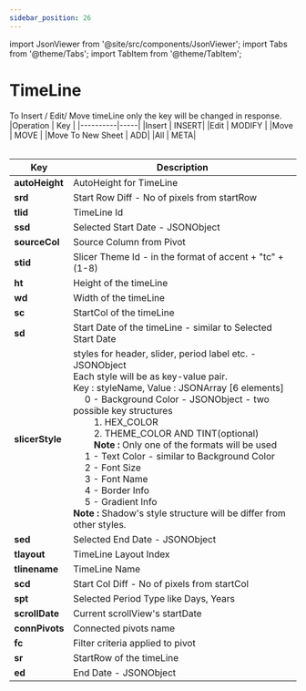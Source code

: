 ```yaml
---
sidebar_position: 26
---
```


import JsonViewer from '@site/src/components/JsonViewer';
import Tabs from '@theme/Tabs';
import TabItem from '@theme/TabItem';

# TimeLine
<Tabs>
<TabItem value="meta" label="Insert / Edit / Move / All" default>
To Insert / Edit/ Move timeLine only the key will be changed in response.
|Operation | Key | 
|----------|-----|   
|Insert | INSERT|
|Edit | MODIFY |
|Move | MOVE |
|Move To New Sheet | ADD|
|All | META|
<br/>
<JsonViewer data={{
    "PIVOT_TIMELINE": {
        "MODIFY": [
            {
                "autoHeight": true,
                "srd": 17.8130081300813,
                "tlid": "Timeline1",
                "ssd": {
                    "month": 12,
                    "year": 2023,
                    "day": 4
                },
                "sourceCol": "C",
                "stid": "1tc8",
                "ht": 142,
                "wd": 350,
                "sc": 7,
                "sd": {
                    "month": 1,
                    "year": 2023,
                    "day": 1
                },
                "slicerStyle": {
                    "item_off_style": [
                        {
                            "THEME_COLOR": "TEXT1",
                            "TINT": "0.9"
                        },
                        {},
                        "",
                        "",
                        [
                            {},
                            {},
                            {},
                            {}
                        ],
                        {}
                    ],
                    "shadow": {
                        "color": {
                            "THEME_COLOR": "ACCENT1",
                            "TINT": "0.8200000000000001"
                        },
                        "x": 7,
                        "y": 7,
                        "blur": 0,
                        "opacity": 0,
                        "inner": true,
                        "spread": 6
                    },
                    "whole_table_style": [
                        {
                            "THEME_COLOR": "TEXT1",
                            "TINT": "0.98"
                        },
                        {},
                        "",
                        "",
                        [
                            {
                                "COLOR": {
                                    "THEME_COLOR": "TEXT1",
                                    "TINT": "0.9"
                                },
                                "STYLE": "1.0000px solid"
                            },
                            {
                                "COLOR": {
                                    "THEME_COLOR": "TEXT1",
                                    "TINT": "0.9"
                                },
                                "STYLE": "1.0000px solid"
                            },
                            {
                                "COLOR": {
                                    "THEME_COLOR": "TEXT1",
                                    "TINT": "0.9"
                                },
                                "STYLE": "1.0000px solid"
                            },
                            {
                                "COLOR": {
                                    "THEME_COLOR": "TEXT1",
                                    "TINT": "0.9"
                                },
                                "STYLE": "1.0000px solid"
                            }
                        ],
                        {
                            "bgStart": {
                                "THEME_COLOR": "ACCENT1",
                                "TINT": "0.9500000000000001"
                            },
                            "bgStop": {
                                "THEME_COLOR": "ACCENT1",
                                "TINT": "0.89"
                            }
                        }
                    ],
                    "item_on_style": [
                        {
                            "THEME_COLOR": "ACCENT1"
                        },
                        {},
                        "",
                        "",
                        [
                            {},
                            {},
                            {},
                            {}
                        ],
                        {}
                    ],
                    "period_label2_style": [
                        {},
                        {
                            "THEME_COLOR": "TEXT1",
                            "TINT": "0.38"
                        },
                        "",
                        "",
                        [
                            {},
                            {},
                            {},
                            {}
                        ],
                        {}
                    ],
                    "sliderStyle": "WAY_POINT",
                    "header_style": [
                        {},
                        {
                            "THEME_COLOR": "TEXT1"
                        },
                        "",
                        "",
                        [
                            {},
                            {},
                            {},
                            {}
                        ],
                        {}
                    ],
                    "time_level_style": [
                        {
                            "THEME_COLOR": "TEXT1",
                            "TINT": "0.38"
                        },
                        {},
                        "",
                        "",
                        [
                            {},
                            {},
                            {},
                            {}
                        ],
                        {}
                    ],
                    "period_label1_style": [
                        {},
                        {
                            "THEME_COLOR": "TEXT1",
                            "TINT": "0.38"
                        },
                        "",
                        "",
                        [
                            {},
                            {},
                            {},
                            {}
                        ],
                        {}
                    ],
                    "slider_label_style": [
                        {},
                        {
                            "HEX_COLOR": "z-automatic"
                        },
                        "",
                        "",
                        [
                            {},
                            {},
                            {},
                            {}
                        ],
                        {}
                    ],
                    "item_off_space_style": [
                        {
                            "THEME_COLOR": "TEXT1",
                            "TINT": "0.85"
                        },
                        {},
                        "",
                        "",
                        [
                            {},
                            {},
                            {},
                            {}
                        ],
                        {}
                    ],
                    "item_on_space_style": [
                        {
                            "THEME_COLOR": "TEXT1",
                            "TINT": "0.85"
                        },
                        {},
                        "",
                        "",
                        [
                            {},
                            {},
                            {},
                            {}
                        ],
                        {}
                    ]
                },
                "sed": {
                    "month": 12,
                    "year": 2023,
                    "day": 5
                },
                "tlayout": 0,
                "tlinename": "C",
                "scd": 59.67479674796766,
                "spt": "DAYS",
                "scrollDate": {
                    "month": 11,
                    "year": 2023,
                    "day": 25
                },
                "connPivots": [
                    "PivotTable1"
                ],
                "fc": "btwn",
                "sr": 6,
                "ed": {
                    "month": 12,
                    "year": 2023,
                    "day": 31
                }
            }
        ]
}
}} />
<br/>

| Key         | Description |
|-------------|-------|
| <b>autoHeight</b>     | AutoHeight for TimeLine  |
| <b>srd</b>    | Start Row Diff - No of pixels from startRow   |
| <b>tlid</b>  | TimeLine Id     |
| <b>ssd</b>   |  Selected Start Date - JSONObject |
|<b>sourceCol</b> | Source Column from Pivot|
|<b>stid</b> | Slicer Theme Id - in the format of accent + "tc" + (1-8)|
|<b>ht</b>  | Height of the timeLine|
|<b>wd</b>  | Width of the timeLine|
|<b>sc</b>  | StartCol of the timeLine|
|<b>sd</b>  | Start Date of the timeLine - similar to Selected Start Date|
|<b>slicerStyle</b>  | styles for header, slider, period label etc. - JSONObject <br/> Each style will be as key-value pair.<br/> Key : styleName, Value : JSONArray [6 elements] <br/> &emsp; 0 - Background Color - JSONObject - two possible key structures <br/>&emsp;&emsp; 1. HEX_COLOR <br/>&emsp;&emsp; 2. THEME_COLOR AND TINT(optional) <br/>&emsp;&emsp; <b>Note :</b> Only one of the formats will be used <br/>&emsp; 1 - Text Color - similar to Background Color <br/> &emsp; 2 - Font Size <br/>&emsp; 3 - Font Name <br/>&emsp; 4 - Border Info <br/>&emsp; 5 - Gradient Info <br/><b> Note :</b> Shadow's style structure will be differ from other styles.|
|<b>sed</b>  | Selected End Date - JSONObject|
|<b>tlayout</b>  | TimeLine Layout Index|
|<b>tlinename</b> | TimeLine Name| 
|<b>scd</b>  | Start Col Diff - No of pixels from startCol|
|<b>spt</b>  | Selected Period Type like Days, Years|
|<b>scrollDate</b>  | Current scrollView's startDate|
|<b>connPivots</b>  | Connected pivots name|
|<b>fc</b>  | Filter criteria applied to pivot|
|<b>sr</b>  | StartRow of the timeLine |
|<b>ed</b>  | End Date - JSONObject|
  </TabItem>

  <TabItem value="delete" label="Delete" default>
  <JsonViewer data={{
    "PIVOT_TIMELINE": {
    "DELETE": [
        "Timeline1"
    ]
}
}} />
  </TabItem>
</Tabs>